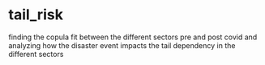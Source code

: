 # tail_risk
finding the copula fit between the different sectors pre and post covid and analyzing how the disaster event impacts the tail dependency in the different sectors
